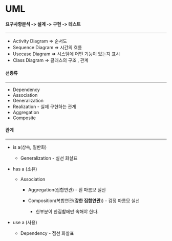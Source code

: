 # UML

#### 요구사항분석 -> 설계 -> 구현 -> 테스트

---

* Activity Diagram => 순서도
* Sequence Diagram => 시간의 흐름
* Usecase Diagram => 시스템에 어떤 기능이 있는지 표시
* Class Diagram => 클래스의 구조 , 관계



#### 선종류

---

* Dependency
* Association
* Generalization
* Realization - 실제 구현하는 관계
* Aggregation
* Composite



#### 관계

---

* is a(상속, 일반화)

  * Generalization - 실선 화살표

* has a (소유)

  * Association

    * Aggregation(집합연관) - 흰 마름모 실선

    

    * Composition(복합연관(**강한 집합연관**)) - 검정 마름모 실선
      * 한부분이 한집합에만 속해야 한다.

* use a (사용)

  * Dependency - 점선 화살표